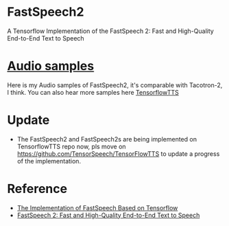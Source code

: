 # FastSpeech2
A Tensorflow Implementation of the FastSpeech 2: Fast and High-Quality End-to-End Text to Speech

# [Audio samples](https://dathudeptrai.github.io/FastSpeech2/)
Here is my Audio samples of FastSpeech2, it's comparable with Tacotron-2, I think. You can also hear more samples here [TensorflowTTS](https://tensorspeech.github.io/TensorFlowTTS/)

# Update
- The FastSpeech2 and FastSpeech2s are being implemented on TensorflowTTS repo now, pls move on https://github.com/TensorSpeech/TensorFlowTTS to update a progress of the implementation.


# Reference
- [The Implementation of FastSpeech Based on Tensorflow](https://github.com/TensorSpeech/TensorFlowTTS)
- [FastSpeech 2: Fast and High-Quality End-to-End Text to Speech](https://arxiv.org/abs/2006.04558)

